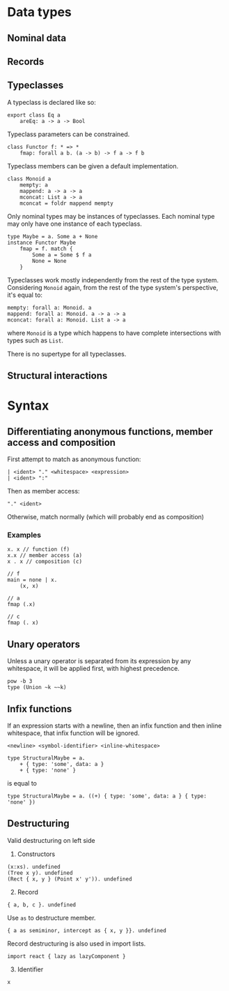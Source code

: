 # Data types

## Nominal data

## Records

## Typeclasses
A typeclass is declared like so:
```
export class Eq a
    areEq: a -> a -> Bool
```

Typeclass parameters can be constrained.
```
class Functor f: * => *
    fmap: forall a b. (a -> b) -> f a -> f b
```

Typeclass members can be given a default implementation.
```
class Monoid a
    mempty: a
    mappend: a -> a -> a
    mconcat: List a -> a
    mconcat = foldr mappend mempty
```

Only nominal types may be instances of typeclasses. Each nominal type may only
have one instance of each typeclass.
```
type Maybe = a. Some a + None
instance Functor Maybe
    fmap = f. match {
        Some a = Some $ f a
        None = None
    }
```

Typeclasses work mostly independently from the rest of the type system. Considering
`Monoid` again, from the rest of the type system's perspective, it's equal to:
```
mempty: forall a: Monoid. a
mappend: forall a: Monoid. a -> a -> a
mconcat: forall a: Monoid. List a -> a
```
where `Monoid` is a type which happens to have complete intersections with types
such as `List`.

There is no supertype for all typeclasses.

## Structural interactions

# Syntax

## Differentiating anonymous functions, member access and composition
First attempt to match as anonymous function:
```
| <ident> "." <whitespace> <expression>
| <ident> ":"
```
Then as member access:
```
"." <ident>
```
Otherwise, match normally (which will probably end as composition)

### Examples
```
x. x // function (f)
x.x // member access (a)
x . x // composition (c)

// f
main = none | x.
    (x, x)

// a
fmap (.x)

// c
fmap (. x)
```

## Unary operators
Unless a unary operator is separated from its expression by any whitespace, it
will be applied first, with highest precedence.

```
pow -b 3
type (Union ~k ~~k)
```

## Infix functions
If an expression starts with a newline, then an infix function and then
inline whitespace, that infix function will be ignored.

```
<newline> <symbol-identifier> <inline-whitespace>
```

```
type StructuralMaybe = a.
    + { type: 'some', data: a }
    + { type: 'none' }
```

is equal to

```
type StructuralMaybe = a. ((+) { type: 'some', data: a } { type: 'none' })
```

## Destructuring
Valid destructuring on left side

1. Constructors
```
(x:xs). undefined
(Tree x y). undefined
(Rect { x, y } (Point x' y')). undefined
```

2. Record
```
{ a, b, c }. undefined
```

Use `as` to destructure member.
```
{ a as semiminor, intercept as { x, y }}. undefined
```

Record destructuring is also used in import lists.

```
import react { lazy as lazyComponent }
```

3. Identifier
```
x
```
